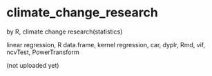 # climate_change_research
by R, climate change research(statistics)

linear regression, R data.frame, kernel regression, car, dyplr, Rmd, vif, ncvTest, PowerTransform

(not uploaded yet)
